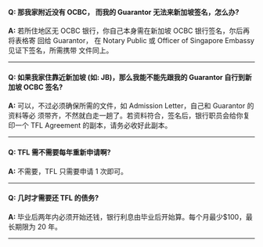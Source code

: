 #### __Q:__ 那我家附近没有 OCBC， 而我的 Guarantor 无法来新加坡签名，怎么办?

__A:__ 若所住地区无 OCBC 银行，你自己本身需在新加坡 OCBC 银行签名，尔后再将表格寄 回给 Guarantor， 在 Notary Public 或 Officer of Singapore Embassy 见证下签名，所需携带 文件同上。

---

#### __Q:__ 如果我家住靠近新加坡 (如: JB)，那么我能不能先跟我的 Guarantor 自行到新加坡 OCBC 签名?

__A:__ 可以，不过必须确保所需的文件，如 Admission Letter，自己和 Guarantor 的资料等必 须带齐，不然就白走一趟了。若资料符合，签名后，银行职员会给你复印一个 TFL Agreement 的副本，请务必收好此副本。

---

#### __Q:__ TFL 需不需要每年重新申请啊?

__A:__ 不需要，TFL 只需要申请 1 次即可。

---

#### __Q:__ 几时才需要还 TFL 的债务?

__A:__ 毕业后两年内必须开始还钱，银行利息由毕业后开始算。每个月最少$100，最长期限为 20 年。

---